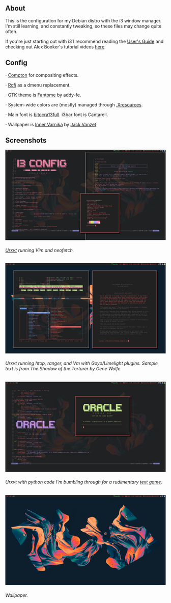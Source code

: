 ## About

This is the configuration for my Debian distro with the i3 window manager. I'm still learning, and constantly tweaking, so these files may change quite often. 

If you're just starting out with i3 I recommend reading the [User's
Guide](https://i3wm.org/docs/userguide.html) and checking out Alex Booker's
tutorial videos [here](https://www.youtube.com/watch?v=j1I63wGcvU4).

## Config

⋅ [Compton](https://github.com/chjj/compton) for compositing effects. 

⋅ [Rofi](https://github.com/davatorium/rofi) as a dmenu replacement. 

⋅ GTK theme is [Fantome](https://github.com/addy-dclxvi/gtk-theme-collections/blob/master/README.md#thunar--geany-fantome) by addy-fe. 

⋅ System-wide colors are (mostly) managed through [.Xresources](https://github.com/mobile-vulgus/.dotfiles/blob/master/.Xresources).

⋅ Main font is [bitocra13full](https://github.com/Tecate/bitmap-fonts/blob/master/README.md). i3bar font is Cantarell.

⋅ Wallpaper is [Inner Varnika](https://web.archive.org/web/20160811213124im_/http://2016.innervarnika.com/app/themes/innervarnika/dist/images/BG_1440_midres.jpg) by [Jack Vanzet](http://www.jackvanzet.com/archive)

## Screenshots

![Config workflow](https://github.com/mobile-vulgus/.dotfiles/blob/master/screenshots/2019-09-19-07-45-14.png)
###### [Urxvt](https://wiki.archlinux.org/index.php/Rxvt-unicode) running Vim and neofetch.

![Floating](https://github.com/mobile-vulgus/.dotfiles/blob/master/screenshots/2019-09-19-08-21-08.png)
###### Urxvt running htop, ranger, and Vm with Goyo/Limelight plugins. Sample text is from *The Shadow of the Torturer* by Gene Wolfe. 

![Prophecy Game](https://github.com/mobile-vulgus/.dotfiles/blob/master/screenshots/2019-09-19-08-44-54.png)
###### Urxvt with python code I'm bumbling through for a rudimentary [text game](https://github.com/mobile-vulgus/Scripts/tree/master/Prophecy_Game).

![Wallpaper](https://github.com/mobile-vulgus/.dotfiles/blob/master/screenshots/2019-09-19-07-45-46.png)
###### Wallpaper.
